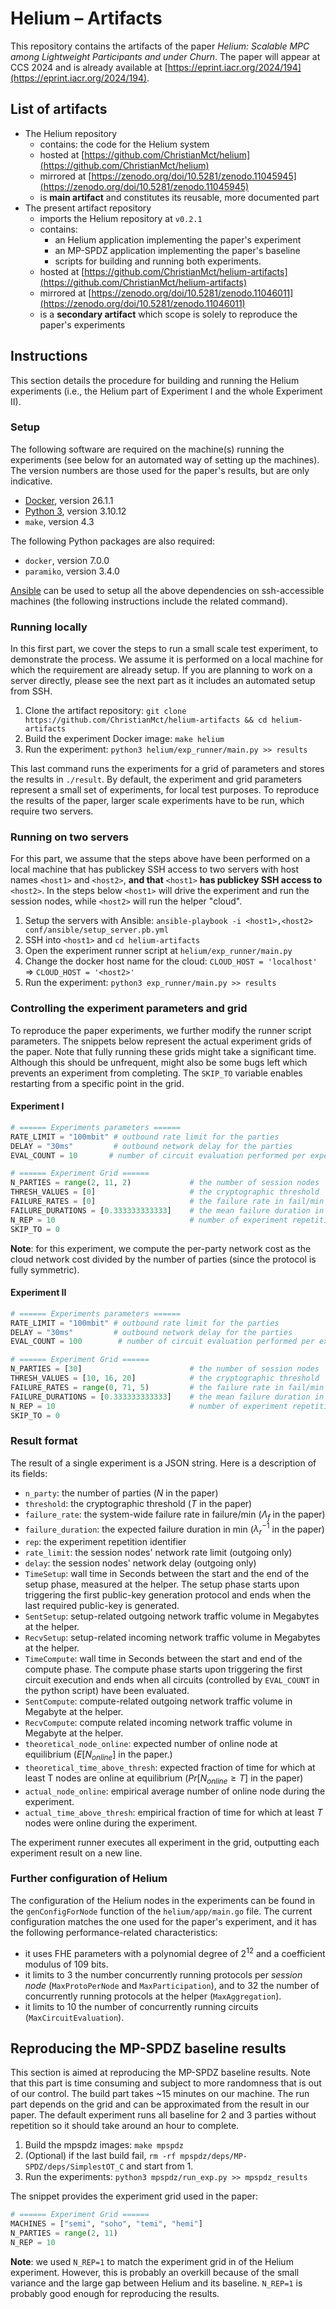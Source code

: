 # Helium – Artifacts 

This repository contains the artifacts of the paper _Helium: Scalable MPC among Lightweight Participants and under Churn_. The paper will appear at CCS 2024 and is already available at [https://eprint.iacr.org/2024/194](https://eprint.iacr.org/2024/194).

## List of artifacts
- The Helium repository
    - contains: the code for the Helium system 
    - hosted at [https://github.com/ChristianMct/helium](https://github.com/ChristianMct/helium)
    - mirrored at [https://zenodo.org/doi/10.5281/zenodo.11045945](https://zenodo.org/doi/10.5281/zenodo.11045945)
    - is **main artifact** and constitutes its reusable, more documented part
- The present artifact repository
    - imports the Helium repository at `v0.2.1`
    - contains:
        - an Helium application implementing the paper's experiment
        - an MP-SPDZ application implementing the paper's baseline
        - scripts for building and running both experiments.
    - hosted at [https://github.com/ChristianMct/helium-artifacts](https://github.com/ChristianMct/helium-artifacts)
    - mirrored at [https://zenodo.org/doi/10.5281/zenodo.11046011](https://zenodo.org/doi/10.5281/zenodo.11046011)
    - is a **secondary artifact** which scope is solely to reproduce the paper's experiments

## Instructions
This section details the procedure for building and running the Helium experiments (i.e., the Helium part of Experiment I
and the whole Experiment II).

### Setup
The following software are required on the machine(s) running the experiments (see below for an automated way of setting up the machines). 
The version numbers are those used for the paper's results, but are only indicative.
 - [Docker](https://docs.docker.com/get-docker/), version 26.1.1
 - [Python 3](https://www.python.org/downloads/), version 3.10.12
 - `make`, version 4.3

The following Python packages are also required:
 - `docker`, version 7.0.0
 - `paramiko`, version 3.4.0

 [Ansible](https://docs.ansible.com/ansible/latest/installation_guide/intro_installation.html) can be used to setup all the above dependencies on ssh-accessible machines (the following instructions include the related command).

### Running locally
In this first part, we cover the steps to run a small scale test experiment, to demonstrate the process.
We assume it is performed on a local machine for which the requirement are already setup. If you are planning 
to work on a server directly, please see the next part as it includes an automated setup from SSH.

1. Clone the artifact repository: `git clone https://github.com/ChristianMct/helium-artifacts && cd helium-artifacts`
2. Build the experiment Docker image: `make helium`
4. Run the experiment: `python3 helium/exp_runner/main.py >> results`

This last command runs the experiments for a grid of parameters and stores the results in `./result`. 
By default, the experiment and grid parameters represent a small set of experiments, for local test purposes.
To reproduce the results of the paper, larger scale experiments have to be run, which require two servers.

### Running on two servers
For this part, we assume that the steps above have been performed on a local machine that has publickey SSH access to two servers 
with host names `<host1>` and `<host2>`, **and that** `<host1>` **has publickey SSH access to** `<host2>`. In the steps below `<host1>` will drive 
the experiment and run the session nodes, while `<host2>` will run the helper "cloud". 

1. Setup the servers with Ansible: `ansible-playbook -i <host1>,<host2> conf/ansible/setup_server.pb.yml`
2. SSH into `<host1>` and `cd helium-artifacts`
3. Open the experiment runner script at `helium/exp_runner/main.py`
4. Change the docker host name for the cloud: `CLOUD_HOST = 'localhost'` => `CLOUD_HOST = '<host2>'`
5. Run the experiment: `python3 exp_runner/main.py >> results`

### Controlling the experiment parameters and grid
To reproduce the paper experiments, we further modify the runner script parameters. The snippets below represent the actual experiment grids
of the paper. Note that fully running these grids might take a significant time. Although this should be unfrequent, might also be some bugs 
left which prevents an experiment from completing. The `SKIP_TO` variable enables restarting from a specific point in the grid.

#### Experiment I
```python
# ====== Experiments parameters ======
RATE_LIMIT = "100mbit" # outbound rate limit for the parties
DELAY = "30ms"         # outbound network delay for the parties
EVAL_COUNT = 10       # number of circuit evaluation performed per experiment

# ====== Experiment Grid ======
N_PARTIES = range(2, 11, 2)             # the number of session nodes
THRESH_VALUES = [0]                     # the cryptographic threshold
FAILURE_RATES = [0]                     # the failure rate in fail/min
FAILURE_DURATIONS = [0.333333333333]    # the mean failure duration in min
N_REP = 10                              # number of experiment repetition
SKIP_TO = 0
```

**Note**: for this experiment, we compute the per-party network cost as the cloud network cost divided by the number of parties (since the 
protocol is fully symmetric).

#### Experiment II
```python
# ====== Experiments parameters ======
RATE_LIMIT = "100mbit" # outbound rate limit for the parties
DELAY = "30ms"         # outbound network delay for the parties
EVAL_COUNT = 100        # number of circuit evaluation performed per experiment

# ====== Experiment Grid ======
N_PARTIES = [30]                        # the number of session nodes
THRESH_VALUES = [10, 16, 20]            # the cryptographic threshold
FAILURE_RATES = range(0, 71, 5)         # the failure rate in fail/min
FAILURE_DURATIONS = [0.333333333333]    # the mean failure duration in min
N_REP = 10                              # number of experiment repetition
SKIP_TO = 0
```

### Result format
The result of a single experiment is a JSON string. Here is a description of its fields:
- `n_party`: the number of parties ($N$ in the paper)
- `threshold`: the cryptographic threshold ($T$ in the paper)
- `failure_rate`: the system-wide failure rate in failure/min ($\Lambda_f$ in the paper)
- `failure_duration`: the expected failure duration in min ($\lambda_r^{-1}$ in the paper)
- `rep`: the experiment repetition identifier
- `rate_limit`: the session nodes' network rate limit (outgoing only)
- `delay`: the session nodes' network delay (outgoing only)
- `TimeSetup`: wall time in Seconds between the start and the end of the setup phase, measured at the helper. The setup phase starts upon triggering the first public-key generation protocol and ends when the last required public-key is generated.
- `SentSetup`: setup-related outgoing network traffic volume in Megabytes at the helper. 
- `RecvSetup`: setup-related incoming network traffic volume in Megabytes at the helper.
- `TimeCompute`: wall time in Seconds between the start and end of the compute phase. The compute phase starts upon triggering the first circuit execution and ends when all circuits (controlled by `EVAL_COUNT` in the python script) have been evaluated.
- `SentCompute`: compute-related outgoing network traffic volume in Megabyte at the helper.
- `RecvCompute`: compute related incoming network traffic volume in Megabyte at the helper.
- `theoretical_node_online`: expected number of online node at equilibrium ($E[N_{online}]$ in the paper.) 
- `theoretical_time_above_thresh`: expected fraction of time for which at least T nodes are online at equilibrium ($Pr[N_{online} \geq T]$ in the paper) 
- `actual_node_online`: empirical average number of online node during the experiment.
- `actual_time_above_thresh`: empirical fraction of time for which at least $T$ nodes were online during the experiment.

The experiment runner executes all experiment in the grid, outputting each experiment result on a new line.

### Further configuration of Helium
The configuration of the Helium nodes in the experiments can be found in the `genConfigForNode` function of the `helium/app/main.go` file.
The current configuration matches the one used for the paper's experiment, and it has the following performance-related characteristics:
- it uses FHE parameters with a polynomial degree of $2^12$ and a coefficient modulus of 109 bits.
- it limits to 3 the number concurrently running protocols per *session node* (`MaxProtoPerNode` and `MaxParticipation`), and to 32 the number of concurrently running protocols at the helper (`MaxAggregation`).
- it limits to 10 the number of concurrently running circuits (`MaxCircuitEvaluation`).

## Reproducing the MP-SPDZ baseline results
This section is aimed at reproducing the MP-SPDZ baseline results. Note that this part is time consuming and subject to more randomness that
is out of our control. The build part takes ~15 minutes on our machine. The run part depends on the grid and can be approximated from the 
result in our paper. The default experiment runs all baseline for 2 and 3 parties without repetition so it should take around an hour to complete.

1. Build the mpspdz images: `make mpspdz`
2. (Optional) if the last build fail, `rm -rf mpspdz/deps/MP-SPDZ/deps/SimplestOT_C` and start from 1.
3. Run the experiments: `python3 mpspdz/run_exp.py >> mpspdz_results`

The snippet provides the experiment grid used in the paper:
```python
# ====== Experiment Grid ======
MACHINES = ["semi", "soho", "temi", "hemi"]
N_PARTIES = range(2, 11)
N_REP = 10
```
**Note**: we used `N_REP=1` to match the experiment grid in of the Helium experiment. However, this is probably an overkill because of the 
small variance and the large gap between Helium and its baseline. `N_REP=1` is probably good enough for reproducing the results.
